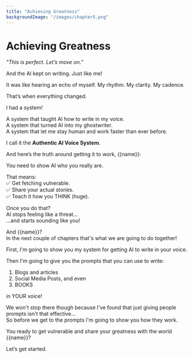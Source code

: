 ```yaml
---
title: "Achieving Greatness"
backgroundImage: "/images/chapter5.png"
---
```


# Achieving Greatness

*"This is perfect. Let’s move on."*

And the AI kept on writing. Just like me!

It was like hearing an echo of myself. My rhythm. My clarity. My cadence.

That’s when everything changed.

I had a system!

A system that taught AI how to write in my voice.  
A system that turned AI into my ghostwriter.  
A system that let me stay human and work faster than ever before.

I call it the **Authentic AI Voice System**.

And here’s the truth around getting it to work, {{name}}:  

You need to show AI who you really are.

That means:  
✅ Get fetching vulnerable.  
✅ Share your actual stories.  
✅ Teach it how you THINK (huge).

Once you do that?  
AI stops feeling like a threat…  
…and starts sounding like you!

And {{name}}?  
In the next couple of chapters that's what we are going to do together!

First, I'm going to show you my system for getting AI to write in your voice.

Then I'm going to give you the prompts that you can use to write:

1. Blogs and articles
2. Social Media Posts, and even
3. BOOKS

in YOUR voice!

We won't stop there though because I've found that just giving people prompts isn't that effective...  
So before we get to the prompts I'm going to show you how they work.  

You ready to get vulnerable and share your greatness with the world {{name}}?

Let’s get started.